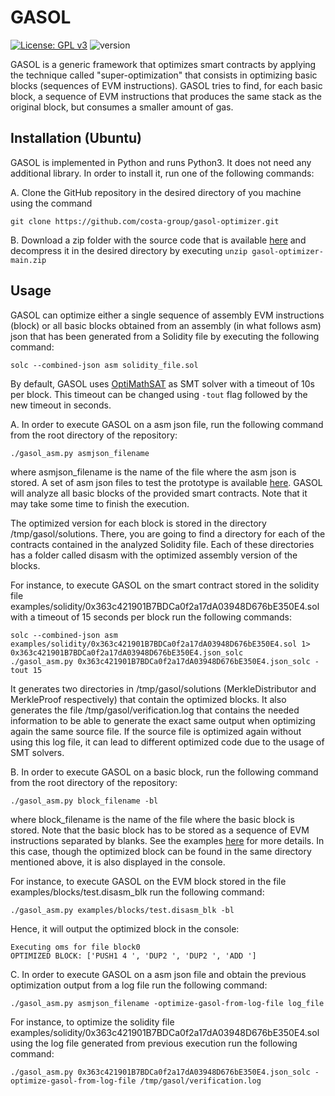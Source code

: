 
GASOL
=====
[![License: GPL v3](https://img.shields.io/badge/License-GPLv3-blue.svg)](https://github.com/costa-group/gasol-optimizer/blob/main/LICENSE)
![version](https://img.shields.io/badge/version-0.2-green)

GASOL is a generic framework that optimizes smart contracts by applying the technique called "super-optimization" that consists in optimizing basic blocks (sequences of EVM instructions). GASOL tries to find, for each basic block, a sequence of EVM instructions that produces the same stack as the original block, but consumes a smaller amount of gas.


## Installation (Ubuntu)
GASOL is implemented in Python and runs Python3. It does not need any additional library. In order to install it, run one of the following commands:


A. Clone the GitHub repository in the desired directory of you machine using the command
```
git clone https://github.com/costa-group/gasol-optimizer.git
```
B. Download a zip folder with the source code that is available [here](https://github.com/costa-group/gasol-optimizer/archive/refs/heads/main.zip) and decompress it in the desired directory by executing `unzip gasol-optimizer-main.zip`

## Usage
GASOL can optimize either a single sequence of assembly EVM instructions (block) or all basic blocks obtained from an assembly (in what follows asm) json that has been generated from a Solidity file by executing the following command:
```
solc --combined-json asm solidity_file.sol
```

By default, GASOL uses [OptiMathSAT](http://optimathsat.disi.unitn.it/) as SMT solver with a timeout of 10s per block. This timeout can be changed using `-tout` flag followed
by the new timeout in seconds.

A. In order to execute GASOL on a asm json file, run the following command from the root directory of the repository:
```
./gasol_asm.py asmjson_filename
```
where asmjson_filename is the name of the file where the asm json is stored. A set of asm json files to test the prototype is available [here](https://github.com/costa-group/gasol-optimizer/tree/main/examples/jsons-solc). GASOL will analyze all basic blocks of the provided smart contracts. Note that it may take some time to finish the execution. 

The optimized version for each block is stored in the directory /tmp/gasol/solutions. There, you are going to find a directory for each of the contracts contained in the analyzed Solidity file. Each of these directories has a folder called disasm with the optimized assembly version of the blocks.

For instance, to execute GASOL on the smart contract stored in the solidity file examples/solidity/0x363c421901B7BDCa0f2a17dA03948D676bE350E4.sol with a timeout of 15 seconds per block run the following commands:
```
solc --combined-json asm examples/solidity/0x363c421901B7BDCa0f2a17dA03948D676bE350E4.sol 1> 0x363c421901B7BDCa0f2a17dA03948D676bE350E4.json_solc
./gasol_asm.py 0x363c421901B7BDCa0f2a17dA03948D676bE350E4.json_solc -tout 15
```
It generates two directories in /tmp/gasol/solutions (MerkleDistributor and MerkleProof respectively) that contain the optimized blocks. It also generates the file 
/tmp/gasol/verification.log that contains the needed information to be able to generate the exact same output when optimizing again the same source file. If the source
file is optimized again without using this log file, it can lead to different optimized code due to the usage of SMT solvers.

B. In order to execute GASOL on a basic block, run the following command from the root directory of the repository:
```
./gasol_asm.py block_filename -bl
```
where block_filename is the name of the file where the basic block is stored. Note that the basic block has to be stored as a sequence of EVM instructions separated by blanks. See the examples [here](https://github.com/costa-group/gasol-optimizer/tree/main/examples/blocks) for more details. In this case, though the optimized block can be found in the same directory mentioned above, it is also displayed in the console.

For instance, to execute GASOL on the EVM block stored in the file examples/blocks/test.disasm_blk run the following command:
```
./gasol_asm.py examples/blocks/test.disasm_blk -bl
```
Hence, it will output the optimized block in the console:
```
Executing oms for file block0
OPTIMIZED BLOCK: ['PUSH1 4 ', 'DUP2 ', 'DUP2 ', 'ADD ']
```

C. In order to execute GASOL on a asm json file and obtain the previous optimization output from a log file run the following command:
```
./gasol_asm.py asmjson_filename -optimize-gasol-from-log-file log_file
```

For instance, to optimize the solidity file examples/solidity/0x363c421901B7BDCa0f2a17dA03948D676bE350E4.sol using the log file generated from previous execution run the following command:
```
./gasol_asm.py 0x363c421901B7BDCa0f2a17dA03948D676bE350E4.json_solc -optimize-gasol-from-log-file /tmp/gasol/verification.log 
```
